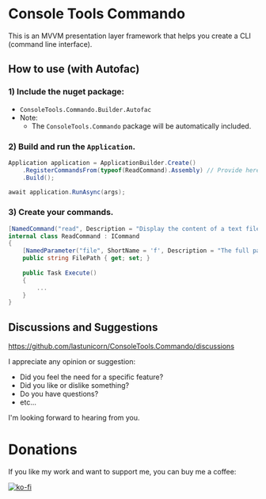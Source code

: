 # Console Tools Commando

This is an MVVM presentation layer framework that helps you create a CLI (command line interface).

## How to use (with Autofac)

### 1) Include the nuget package:

- `ConsoleTools.Commando.Builder.Autofac`
- Note:
  - The `ConsoleTools.Commando` package will be automatically included.

### 2) Build and run the `Application`.

```c#
Application application = ApplicationBuilder.Create()
    .RegisterCommandsFrom(typeof(ReadCommand).Assembly) // Provide here the assembly containing your commands.
    .Build();

await application.RunAsync(args);
```

### 3) Create your commands.

```c#
[NamedCommand("read", Description = "Display the content of a text file.")]
internal class ReadCommand : ICommand
{
    [NamedParameter("file", ShortName = 'f', Description = "The full path of the file.")]
    public string FilePath { get; set; }
    
	public Task Execute()
	{
		...
	}
}
```

## Discussions and Suggestions

https://github.com/lastunicorn/ConsoleTools.Commando/discussions

I appreciate any opinion or suggestion:

- Did you feel the need for a specific feature?
- Did you like or dislike something?
- Do you have questions?
- etc...

I'm looking forward to hearing from you.

# Donations

If you like my work and want to support me, you can buy me a coffee:

[![ko-fi](https://www.ko-fi.com/img/githubbutton_sm.svg)](https://ko-fi.com/Y8Y62EZ8H)

